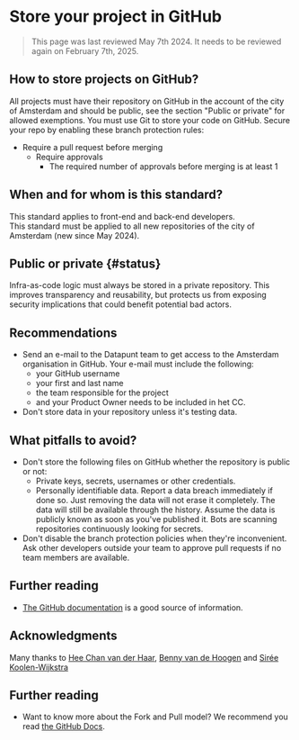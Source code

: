 # Store your project in GitHub
> This page was last reviewed May 7th 2024. It needs to be reviewed again on February 7th, 2025.

## How to store projects on GitHub?
All projects must have their repository on GitHub in the account of the city of Amsterdam and should be public,
see the section "Public or private" for allowed exemptions.
You must use Git to store your code on GitHub.
Secure your repo by enabling these branch protection rules:
- Require a pull request before merging
  - Require approvals
    - The required number of approvals before merging is at least 1

## When and for whom is this standard?
This standard applies to front-end and back-end developers.<br/>
This standard must be applied to all new repositories of the city of Amsterdam (new since May 2024).

## Public or private {#status}
Infra-as-code logic must always be stored in a private repository.
This improves transparency and reusability,
but protects us from exposing security implications that could benefit potential bad actors.

## Recommendations
- Send an e-mail to the Datapunt team to get access to the Amsterdam organisation in GitHub. Your e-mail must include the following:
  - your GitHub username
  - your first and last name
  - the team responsible for the project
  - and your Product Owner needs to be included in het CC. 
- Don't store data in your repository unless it's testing data.

## What pitfalls to avoid?
- Don't store the following files on GitHub whether the repository is public or not: 
  - Private keys, secrets, usernames or other credentials.
  - Personally identifiable data. Report a data breach immediately if done so. Just removing the data will not erase it completely. The data will still be available through the history. Assume the data is publicly known as soon as you've published it. Bots are scanning repositories continuously looking for secrets. 
- Don't disable the branch protection policies when they're inconvenient. Ask other developers outside your team to approve pull requests if no team members are available.  

## Further reading
- [The GitHub documentation](https://docs.github.com/en/get-started) is a good source of information.

## Acknowledgments
Many thanks to [Hee Chan van der Haar](https://github.com/hcvdhaar), [Benny van de Hoogen](https://github.com/bennyvdhoogen) and [Sirée Koolen-Wijkstra](https://github.com/SireeKoolenWijkstra)

## Further reading
-  Want to know more about the Fork and Pull model? We recommend you read [the GitHub Docs](https://docs.github.com/en/pull-requests/collaborating-with-pull-requests/getting-started/about-collaborative-development-models#fork-and-pull-model).
